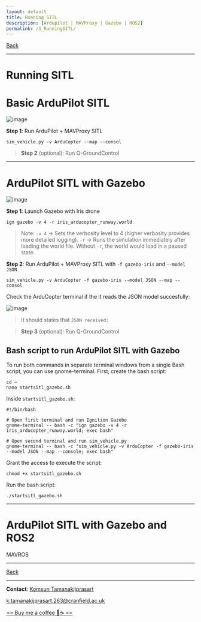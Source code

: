 ```yaml
---
layout: default
title: Running SITL
description: [Ardupilot | MAVProxy | Gazebo | ROS2]
permalink: /3_RunningSITL/
---
```


[Back](README.md) 

---

# Running SITL

# Basic ArduPilot SITL

![image](https://github.com/user-attachments/assets/5bd17850-e183-42a2-982f-de2596bbfc99)


**Step 1**: Run ArduPilot + MAVProxy SITL

```shell
sim_vehicle.py -v ArduCopter --map --consol
```

> **Step 2** (optional): Run Q-GroundControl

---

# ArduPilot SITL with Gazebo

![image](https://github.com/user-attachments/assets/b87ede34-59fa-4751-8afa-343a7f73f52a)


**Step 1**: Launch Gazebo with Iris drone

```shell
ign gazebo -v 4 -r iris_arducopter_runway.world
```
> Note:
> `-v 4` → Sets the verbosity level to 4 (higher verbosity provides more detailed logging).
> `-r` → Runs the simulation immediately after loading the world file. Without `-r`, the world would load in a paused state.

**Step 2**: Run ArduPilot + MAVProxy SITL with `-f gazebo-iris` and `--model JSON`

```shell
sim_vehicle.py -v ArduCopter -f gazebo-iris --model JSON --map --consol
```

Check the ArduCopter terminal if the it reads the JSON model succesfully:

![image](https://github.com/user-attachments/assets/cec88c34-d04d-4803-abc6-0aad59ae5bfb)

> It should states that `JSON received:`

> **Step 3** (optional): Run Q-GroundControl

## Bash script to run ArduPilot SITL with Gazebo
To run both commands in separate terminal windows from a single Bash script, you can use gnome-terminal.
First, create the bash script:

```shell
cd ~
nano startsitl_gazebo.sh
```

Inside `startsitl_gazebo.sh`:

```shell
#!/bin/bash

# Open first terminal and run Ignition Gazebo
gnome-terminal -- bash -c "ign gazebo -v 4 -r iris_arducopter_runway.world; exec bash"

# Open second terminal and run sim_vehicle.py
gnome-terminal -- bash -c "sim_vehicle.py -v ArduCopter -f gazebo-iris --model JSON --map --console; exec bash"
```

Grant the access to execute the script:

```shell
chmod +x startsitl_gazebo.sh
```

Run the bash script:

```shell
./startsitl_gazebo.sh
```

---

# ArduPilot SITL with Gazebo and ROS2

MAVROS


---

[Back](README.md) 

---

**Contact**: [Komsun Tamanakijprasart](https://www.linkedin.com/in/komsun-tamanakijprasart-5a82709b/)

k.tamanakijprasart.263@cranfield.ac.uk

[>> Buy me a coffee 🤗☕ << ](https://monzo.me/komsuntamanakijprasart?h=BU-3i8) 




